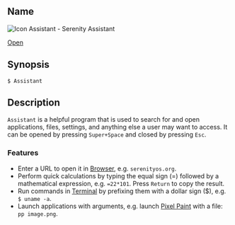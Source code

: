 ## Name

![Icon](/res/icons/16x16/app-assistant.png) Assistant - Serenity Assistant

[Open](launch:///bin/Assistant)

## Synopsis

```**sh
$ Assistant
```

## Description

`Assistant` is a helpful program that is used to search for and open applications, files, settings, and anything else a user may want to access. It can be opened by pressing `Super+Space` and closed by pressing `Esc`.

### Features

-   Enter a URL to open it in [Browser](help://man/1/Applications/Browser), e.g. `serenityos.org`.
-   Perform quick calculations by typing the equal sign (=) followed by a mathematical expression, e.g. `=22*101`. Press `Return` to copy the result.
-   Run commands in [Terminal](help://man/1/Applications/Terminal) by prefixing them with a dollar sign (\$), e.g. `$ uname -a`.
-   Launch applications with arguments, e.g. launch [Pixel Paint](help://man/1/Applications/PixelPaint) with a file: `pp image.png`.

